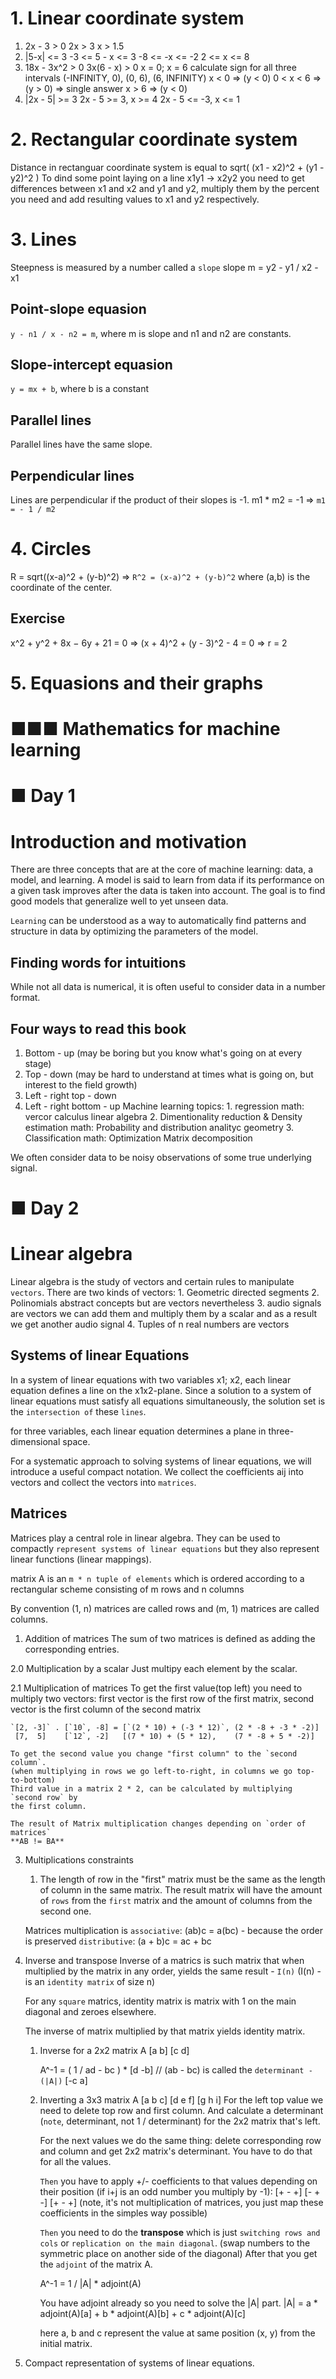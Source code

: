 # 1. Linear coordinate system
1)  2x - 3 > 0
        2x > 3
        x > 1.5
2)  |5-x| <= 3
        -3 <= 5 - x <= 3
        -8 <= -x <= -2
        2 <= x <= 8
3)  18x - 3x^2 > 0
        3x(6 - x) > 0
        x = 0; x = 6
        calculate sign for all three intervals (-INFINITY, 0), (0, 6), (6, INFINITY)
        x < 0 => (y < 0)
        0 < x < 6 => (y > 0) => single answer
        x > 6 => (y < 0)
4)  |2x - 5| >= 3
        2x - 5 >= 3, x >= 4
        2x - 5 <= -3, x <= 1

# 2. Rectangular coordinate system
Distance in rectanguar coordinate system is equal to sqrt( (x1 - x2)^2 + (y1 - y2)^2 )
To dind some point laying on a line x1y1 -> x2y2 you need to get differences between
x1 and x2 and y1 and y2, multiply them by the percent you need and add resulting 
values to x1 and y2 respectively.

# 3. Lines
Steepness is measured by a number called a `slope`
slope m = y2 - y1 / x2 - x1

## Point-slope equasion
`y - n1 / x - n2 = m`, where m is slope and n1 and n2 are constants.

## Slope-intercept equasion
`y = mx + b`, where b is a constant

## Parallel lines
Parallel lines have the same slope.

## Perpendicular lines
Lines are perpendicular if the product of their slopes is -1.
m1 * m2 = -1 => `m1 = - 1 / m2`

# 4. Circles
R = sqrt((x-a)^2 + (y-b)^2)     => `R^2 = (x-a)^2 + (y-b)^2`
where (a,b) is the coordinate of the center.

## Exercise

x^2 + y^2 + 8x − 6y + 21 = 0      => 
(x + 4)^2 + (y - 3)^2 - 4 = 0  => r = 2

# 5. Equasions and their graphs
<!-- p33 -->

# ■■■ Mathematics for machine learning
# ■ Day 1
# Introduction and motivation
There are three concepts that are at the core of machine learning:
data, a model, and learning. A model is said to learn from data if its performance
on a given task improves after the data is taken into account.
The goal is to find good models that generalize well to yet unseen data.

`Learning` can be understood as a way to automatically find patterns
and structure in data by optimizing the parameters of the model.

## Finding words for intuitions
While not all data is numerical, it is often useful to consider data in
a number format. 

## Four ways to read this book
1. Bottom - up
    (may be boring but you know what's going on at every stage)
2. Top - down
    (may be hard to understand at times what is going on, 
    but interest to the field growth)
3. Left - right top - down
4. Left - right bottom - up
    Machine learning topics:
        1. regression
            math: 
                vercor calculus
                linear algebra
        2. Dimentionality reduction & Density estimation
            math:
                Probability and distribution
                analityc geometry
        3. Classification
            math:
                Optimization
                Matrix decomposition

We often consider data to be noisy observations of some true underlying signal.

# ■ Day 2
# Linear algebra
Linear algebra is the study of vectors and certain 
rules to manipulate `vectors`. 
There are two kinds of vectors: 
    1. Geometric
        directed segments
    2. Polinomials
        abstract concepts but are vectors nevertheless
    3. audio signals are vectors
        we can add them and multiply them by a scalar
        and as a result we get another audio signal
    4. Tuples of n real numbers are vectors
        
## Systems of linear Equations
In a system of linear equations with two variables x1; x2, each linear equation
defines a line on the x1x2-plane. Since a solution to a system of linear
equations must satisfy all equations simultaneously, the solution set is the
`intersection of` these `lines`.

for three variables, each linear equation determines a plane in three-dimensional space.

For a systematic approach to solving systems of linear equations, we
will introduce a useful compact notation. We collect the coefficients aij
into vectors and collect the vectors into `matrices`.

## Matrices
Matrices play a central role in linear algebra. They can be used to compactly
`represent systems of linear equations` but they also represent linear
functions (linear mappings).

matrix A is an `m * n tuple of elements` which is ordered
according to a rectangular scheme consisting of m rows and n columns

By convention (1, n) matrices are called rows and (m, 1) matrices are called columns.

1. Addition of matrices
    The sum of two matrices is defined as adding the corresponding entries.

2.0 Multiplication by a scalar
    Just multipy each element by the scalar.
    
2.1 Multiplication of matrices
    To get the first value(top left) you need to multiply two vectors: first vector is 
    the first row of the first matrix,
    second vector is the first column of the second matrix

    `[2, -3]` . [`10`, -8] = [`(2 * 10) + (-3 * 12)`, (2 * -8 + -3 * -2)]
     [7,  5]    [`12`, -2]   [(7 * 10) + (5 * 12),    (7 * -8 + 5 * -2)]

    To get the second value you change "first column" to the `second column`.
    (when multiplying in rows we go left-to-right, in columns we go top-to-bottom)
    Third value in a matrix 2 * 2, can be calculated by multiplying `second row` by 
    the first column.

    The result of Matrix multiplication changes depending on `order of matrices`
    **AB != BA** 
    
3. Multiplications constraints
    1. The length of row in the "first" matrix must be the same 
        as the length of column in the same matrix.
    The result matrix will have the amount of `rows` from the `first` matrix
    and the amount of columns from the second one.

    Matrices multiplication is
        `associative`: (ab)c = a(bc) - because the order is preserved
        `distributive`: (a + b)c = ac + bc

4. Inverse and transpose
    Inverse of a matrics is such matrix that when multiplied by the matrix in 
    any order, yields the same result - `I(n)` (I(n) - is an `identity matrix` of size n)

    For any `square` matrics, identity matrix is matrix with 1 on the main diagonal
    and zeroes elsewhere. 

    The inverse of matrix multiplied by that matrix yields identity matrix.
    
    1. Inverse for a 2x2 matrix A
        [a b]
        [c d]
        
        A^-1 = ( 1 / ad - bc ) * [d -b]   // (ab - bc) is called the `determinant - (|A|)`
                                 [-c a]

    2. Inverting a 3x3 matrix A
        [a b c]
        [d e f]
        [g h i]
        For the left top value we need to delete top row and first column. And calculate
        a determinant (`note`, determinant, not 1 / determinant)
        for the 2x2 matrix that's left.
        
        For the next values we do the same thing: delete corresponding 
        row and column and get 2x2 matrix's determinant.
        You have to do that for all the values.
        
        `Then` you have to apply +/- coefficients to that values
        depending on their position (if i+j is an odd number you multiply by -1):
        [+ - +]
        [- + -]
        [+ - +]
        (note, it's not multiplication of matrices, you just map these coefficients in
        the simples way possible)

        `Then` you need to do the **transpose** which is just `switching rows and cols`
        or `replication on the main diagonal`. (swap numbers to the symmetric place
        on another side of the diagonal)
        After that you get the `adjoint` of the matrix A.
        
        A^-1 = 1 / |A| * adjoint(A)
        
        You have adjoint already so you need to solve the |A| part.
        |A| = a * adjoint(A)[a] + b * adjoint(A)[b] + c * adjoint(A)[c] 
        
        here a, b and c represent the value at same position (x, y)
        from the initial matrix.

5. Compact representation of systems of linear equations.
<!-- p26 -->























